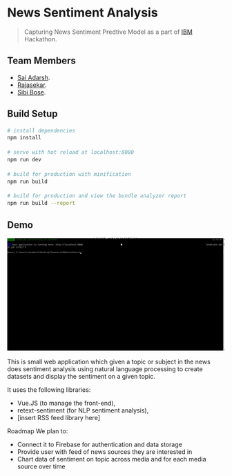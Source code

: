# News Sentiment Analysis
> Capturing News Sentiment Predtive Model as a part of [IBM](https://www.techgig.com/hackathon/IBM) Hackathon.

## Team Members
* [Sai Adarsh](https://github.com/sai-adarsh).
* [Rajasekar](https://github.com/rajasekar1999).
* [Sibi Bose](https://www.linkedin.com/in/sibi-bose-8683b6150/).

## Build Setup

```bash
# install dependencies
npm install

# serve with hot reload at localhost:8080
npm run dev

# build for production with minification
npm run build

# build for production and view the bundle analyzer report
npm run build --report
```
## Demo 
![Demo](https://raw.githubusercontent.com/Sai-Adarsh/IBMHackathon/master/ezgif.com-video-to-gif.gif)

This is small web application which given a topic or subject in the news does sentiment analysis using natural language processing to create datasets and display the sentiment on a given topic.

It uses the following libraries:

- Vue.JS (to manage the front-end),
- retext-sentiment (for NLP sentiment analysis),
- [insert RSS feed library here]

Roadmap
We plan to:

- Connect it to Firebase for authentication and data storage
- Provide user with feed of news sources they are interested in
- Chart data of sentiment on topic across media and for each media source over time
